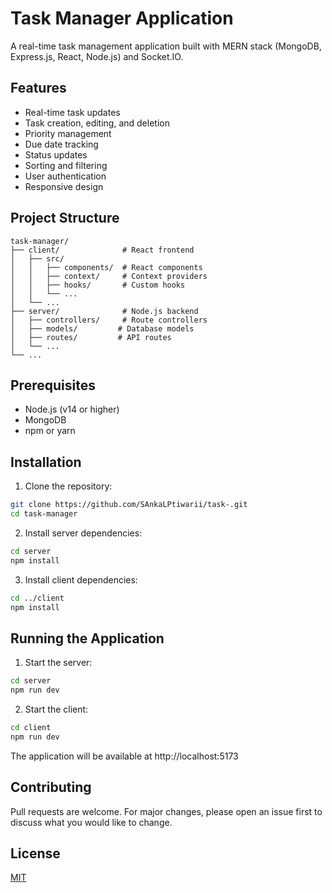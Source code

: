 # Task Manager Application

A real-time task management application built with MERN stack (MongoDB, Express.js, React, Node.js) and Socket.IO.

## Features

- Real-time task updates
- Task creation, editing, and deletion
- Priority management
- Due date tracking
- Status updates
- Sorting and filtering
- User authentication
- Responsive design

## Project Structure

```
task-manager/
├── client/              # React frontend
│   ├── src/
│   │   ├── components/  # React components
│   │   ├── context/     # Context providers
│   │   ├── hooks/       # Custom hooks
│   │   └── ...
│   └── ...
├── server/              # Node.js backend
│   ├── controllers/     # Route controllers
│   ├── models/         # Database models
│   ├── routes/         # API routes
│   └── ...
└── ...
```

## Prerequisites

- Node.js (v14 or higher)
- MongoDB
- npm or yarn

## Installation

1. Clone the repository:
```bash
git clone https://github.com/SAnkaLPtiwarii/task-.git
cd task-manager
```

2. Install server dependencies:
```bash
cd server
npm install
```

3. Install client dependencies:
```bash
cd ../client
npm install
```


## Running the Application

1. Start the server:
```bash
cd server
npm run dev
```

2. Start the client:
```bash
cd client
npm run dev
```

The application will be available at http://localhost:5173

## Contributing

Pull requests are welcome. For major changes, please open an issue first to discuss what you would like to change.

## License

[MIT](https://choosealicense.com/licenses/mit/)
